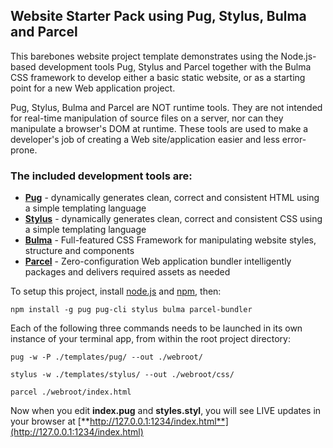 ## Website Starter Pack using Pug, Stylus, Bulma and Parcel

This barebones website project template demonstrates using the Node.js-based development tools Pug, Stylus and Parcel together with the Bulma CSS framework to develop either a basic static website, or as a starting point for a new Web application project. 

Pug, Stylus, Bulma and Parcel are NOT runtime tools. They are not intended for real-time manipulation of source files on a server, nor can they manipulate a browser's DOM at runtime. These tools are used to make a developer's job of creating a Web site/application easier and less error-prone.

### The included development tools are:

* [**Pug**](https://pugjs.org/) - dynamically generates clean, correct and consistent HTML using a simple templating language
* [**Stylus**](http://stylus-lang.com/) - dynamically generates clean, correct and consistent CSS using a simple templating language
* [**Bulma**](https://bulma.io/) - Full-featured CSS Framework for manipulating website styles, structure and components
* [**Parcel**](https://parceljs.org/) - Zero-configuration Web application bundler intelligently packages and delivers required assets as needed

To setup this project, install [node.js](https://nodejs.org/) and [npm](https://www.npmjs.com/), then:

`npm install -g pug pug-cli stylus bulma parcel-bundler`

Each of the following three commands needs to be launched in its own instance of your terminal app, from within the root project directory:

`pug -w -P ./templates/pug/ --out ./webroot/`

`stylus -w ./templates/stylus/ --out ./webroot/css/`

`parcel ./webroot/index.html`

Now when you edit **index.pug** and **styles.styl**, you will see LIVE updates in your browser at [**http://127.0.0.1:1234/index.html**](http://127.0.0.1:1234/index.html)
